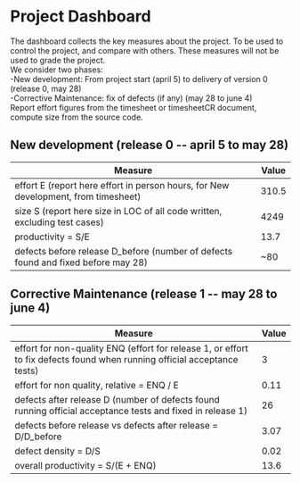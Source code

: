 # Project Dashboard

The dashboard collects the key measures about the project.
To be used to control the project, and compare with others. These measures will not be used to grade the project. <br>
We consider two phases: <br>
-New development: From project start (april 5) to delivery of version 0 (release 0, may 28) <br>
-Corrective Maintenance: fix of defects (if any)  (may 28 to june 4)   <br>
Report effort figures from the timesheet or timesheetCR document, compute size from the source code.

## New development (release 0  -- april 5 to may 28)
| Measure| Value |
|---|---|
|effort E (report here effort in person hours, for New development, from timesheet)  |310.5|
|size S (report here size in LOC of all code written, excluding test cases)  |4249|
|productivity = S/E |13.7|
|defects before release D_before (number of defects found and fixed before may 28) | ~80|




## Corrective Maintenance (release 1 -- may 28 to june 4)

| Measure | Value|
|---|---|
| effort for non-quality ENQ (effort for release 1, or effort to fix defects found when running official acceptance tests) |3|
| effort for non quality, relative = ENQ / E |0.11|
|defects after release D (number of defects found running official acceptance tests and  fixed in release 1) |26|
| defects before release vs defects after release = D/D_before |3.07|
|defect density = D/S|0.02|
|overall productivity = S/(E + ENQ)|13.6|
